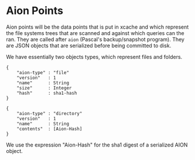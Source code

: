 # Aion Points

Aion points will be the data points that is put in xcache and which represent the file systems trees that are scanned and against which queries can the ran. They are called after `aion` (Pascal's backup/snapshot program). They are JSON objects that are serialized before being committed to disk.

We have essentially two objects types, which represent files and folders. 

```
{
	"aion-type" : "file"
	"version"   : 1
	"name"      : String
	"size"      : Integer
	"hash"      : sha1-hash 
}
```

```
{
	"aion-type" : "directory"
	"version"   : 1
	"name"      : String
	"contents"  : [Aion-Hash]
}
```

We use the expression "Aion-Hash" for the sha1 digest of a serialized AION object.
